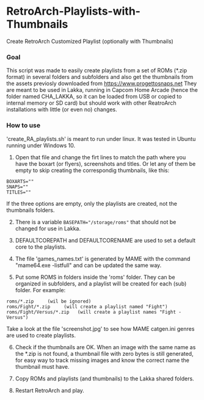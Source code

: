 # RetroArch-Playlists-with-Thumbnails
Create RetroArch Customized Playlist (optionally with Thumbnails)


### Goal
This script was made to easily create playlists from a set of ROMs (*.zip format) in several folders and subfolders and also get the thumbnails from the assets previosly downloaded from https://www.progettosnaps.net
They are meant to be used in Lakka, running in Capcom Home Arcade (hence the folder named CHA_LAKKA, so it can be loaded from USB or copied to internal memory or SD card) but should work with other ReatroArch installations with little (or even no) changes.


### How to use
'create_RA_playlists.sh' is meant to run under linux. It was tested in Ubuntu running under Windows 10.
1. Open that file and change the firt lines to match the path where you have the boxart (or flyers), screenshots and titles. Or let any of them be empty to skip creating the correspondig thumbnails, like this:
```
BOXARTS=""
SNAPS=""
TITLES=""
```
If the three options are empty, only the playlists are created, not the thumbnails folders.

2. There is a variable ```BASEPATH="/storage/roms"``` that should not be changed for use in Lakka.

3. DEFAULTCOREPATH and DEFAULTCORENAME are used to set a default core to the playlists.

4. The file 'games_names.txt' is generated by MAME with the command "mame64.exe -listfull" and can be updated the same way.

5. Put some ROMS in folders inside the 'roms' folder. They can be organized in subfolders, and a playlist will be created for each (sub) folder.
For example:
```
roms/*.zip     (wil be ignored)
roms/Fight/*.zip     (will create a playlist named "Fight")
roms/Fight/Versus/*.zip   (will create a playlist names "Fight - Versus")
```
Take a look at the file 'screenshot.jpg' to see how MAME catgen.ini genres are used to create playlists.

6. Check if the thumbnails are OK. When an image with the same name as the *.zip is not found, a thumbnail file with zero bytes is still generated, for easy way to track missing images and know the correct name the thumbnail must have.

7. Copy ROMs and playlists (and thumbnails) to the Lakka shared folders.

8. Restart RetroArch and play.
